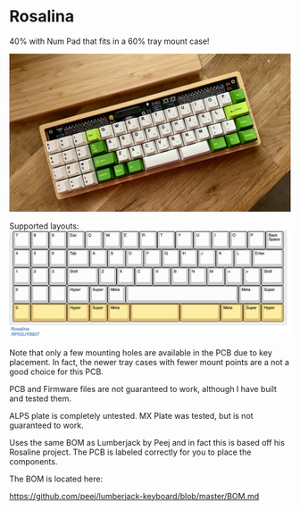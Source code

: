 # Rosalina

40% with Num Pad that fits in a 60% tray mount case! 

![keyboard](IMG_4237.jpeg)

Supported layouts:
![layouts](layouts.png)

Note that only a few mounting holes are available in the PCB due to key placement. In fact, the newer tray cases with fewer mount points are a not a good choice for this PCB.

PCB and Firmware files are not guaranteed to work, although I have built and tested them.

ALPS plate is completely untested. MX Plate was tested, but is not guaranteed to work.

Uses the same BOM as Lumberjack by Peej and in fact this is based off his Rosaline project. The PCB is labeled correctly for you to place the components.

The BOM is located here:

https://github.com/peej/lumberjack-keyboard/blob/master/BOM.md

